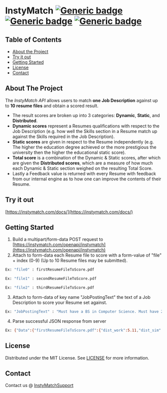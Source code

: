 # InstyMatch [![Generic badge](https://img.shields.io/badge/Build-Passing-green.svg)](https://shields.io/) [![Generic badge](https://img.shields.io/badge/License-MIT-green.svg)](https://github.com/wlanalysis2017/InstyMatchAPI/blob/master/LICENSE.txt) [![Generic badge](https://img.shields.io/badge/Version-1.0.0-blue.svg)](https://shields.io/)


## Table of Contents

* [About the Project](#about-the-project)
* [Try it out](#try-it-out)
* [Getting Started](#getting-started)
* [License](#license)
* [Contact](#contact)


## About The Project


The *InstyMatch API* allows users to match **one Job Description** against up to **10 resume files** and obtain a scored result. 
*  The result scores are broken up into 3 categories: **Dynamic**, **Static**, and **Distributed**. 
* **Dynamic scores** represent a Resumes qualifications with respect to the Job Description (e.g. how well the Skills section in a Resume match up against the Skills required in the Job Description). 
* **Static scores** are given in respect to the Resume independently (e.g. The higher the education degree achieved or the more prestigious the university then the higher the educational static score). 
* **Total score** is a combination of the Dynamic & Static scores, after which are given the **Distributed scores**, which are a measure of how much each Dynamic & Static section weighed on the resulting Total Score. 
* Lastly a Feedback value is returned with every Resume with feedback from our internal engine as to how one can improve the contents of their Resume.

## Try it out
[https://instymatch.com/docs/](https://instymatch.com/docs/)

## Getting Started

1. Build a multipart/form-data POST request to [https://instymatch.com/openapi/instymatch](https://instymatch.com/openapi/instymatch)
2. Attach to form-data each Resume file to score with a form-value of "file" + index (0-9) (Up to 10 Resume files may be submitted).
```sh
Ex: "file0" : firstResumeFileToScore.pdf
```
```sh
Ex: "file1" : secondResumeFileToScore.pdf
```
```sh
Ex: "file2" : thirdResumeFileToScore.pdf
```
3. Attach to form-data of key name "JobPostingText" the text of a Job Description to score your Resume set against.
```sh
Ex: "JobPostingText" : "Must have a BS in Computer Science. Must have 2+ years of experience ..."
```
4. Parse successful JSON response from server
```sh
Ex: {"Data":{"firstResumeFileToScore.pdf":{"dist_work":5.11,"dist_sim":61.64,"dist_skill":16.08,"dist_github":5.17,"dist_educ":12,"static_educ":48.37,"static_github":70,"static_sim":15.52,"static_skill":89,"static_work":24.98,"dynamic_sim":65.13,"dynamic_skill":51.6,"dynamic_work":0,"dynamic_github":25,"total":66.55,"feedback":"The total score of this resume is ranked 42.24% in our database. The ranking among other resumes for total scores (static \u0026 dynamic) of education: 64.81%, skill: 92.94%, work experience: 0.45%, and similarity to job description: 17.34%.  The number of tech-related skills are good and higher than other similar resumes. The static skill score is good. The static score for work experience is low compared to other similar resumes. Adding more action words, work exprience years, and specific tech-related company names to the resume can increase this score."},"secondResumeFileToScore.pdf":{"dist_work":5.11,"dist_sim":61.64,"dist_skill":16.08,"dist_github":5.17,"dist_educ":12,"static_educ":48.37,"static_github":70,"static_sim":15.52,"static_skill":89,"static_work":24.98,"dynamic_sim":65.13,"dynamic_skill":51.6,"dynamic_work":0,"dynamic_github":25,"total":66.55,"feedback":"The total score of this resume is ranked 42.24% in our database. The ranking among other resumes for total scores (static \u0026 dynamic) of education: 64.81%, skill: 92.94%, work experience: 0.45%, and similarity to job description: 17.34%.  The number of tech-related skills are good and higher than other similar resumes. The static skill score is good. The static score for work experience is low compared to other similar resumes. Adding more action words, work exprience years, and specific tech-related company names to the resume can increase this score."},"thirdResumeFileToScore.pdf":{"dist_work":5.11,"dist_sim":61.64,"dist_skill":16.08,"dist_github":5.17,"dist_educ":12,"static_educ":48.37,"static_github":70,"static_sim":15.52,"static_skill":89,"static_work":24.98,"dynamic_sim":65.13,"dynamic_skill":51.6,"dynamic_work":0,"dynamic_github":25,"total":66.55,"feedback":"The total score of this resume is ranked 42.24% in our database. The ranking among other resumes for total scores (static \u0026 dynamic) of education: 64.81%, skill: 92.94%, work experience: 0.45%, and similarity to job description: 17.34%.  The number of tech-related skills are good and higher than other similar resumes. The static skill score is good. The static score for work experience is low compared to other similar resumes. Adding more action words, work exprience years, and specific tech-related company names to the resume can increase this score."}},"ErrorMessage":"","Message":"Success","Code":200}
```

## License

Distributed under the MIT License. See [LICENSE](https://github.com/wlanalysis2017/InstyMatchAPI/blob/master/LICENSE.txt) for more information.

## Contact

Contact us @ [InstyMatchSupport](yevgeniy.vasilyev@wailiantech.com)